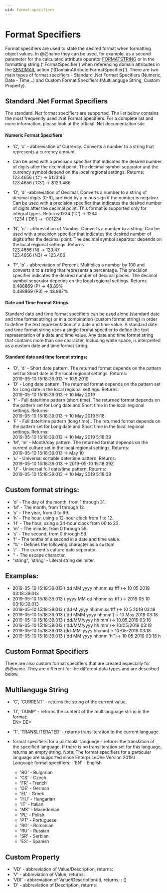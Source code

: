 ```yaml
---
uid: format-specifiers
---
```



# Format Specifiers
Format specifiers are used to state the desired format when formatting object values. 
In @@name they can be used, for example, as a second parameter for the calculated attribute operator [FORMATSTRING](../advanced/calculated-attributes/operators/formatstring.md) or in the formatting string (‘:FormatSpecifier’) when referencing domain attributes in the [SENDMAIL](../advanced/business-rules/action-types/sendmail.md) action (‘{DomainAttribute:FormatSpecifier}’). 
There are two main types of format specifiers - Standard .Net Format Specifiers (Numeric, Date - Time,..) and Custom Format Specifiers (Multilanguge String, Custom Property). 

## Standard .Net Format Specifiers
The standard .Net format specifiers are supported.
The list below contains the most frequently used .Net Format Specifiers. 
For a complete list and more information, please look at the official .Net documentation site.

#### Numeric Format Specifiers
- 'C', 'c' - abbreviation of Currency. Converts a number to a string that represents a currency amount. 
- Can be used with a precision specifier that indicates the desired number of digits after the decimal point. The decimal symbol separator and the currency symbol depend on the local regional settings. Returns: <br>
123.4656 ('C') → $123.46 <br>
123.4656 ('C3') → $123.466

- 'D', 'd' -abbreviation of Decimal. Converts a number to a string of decimal digits (0-9), prefixed by a minus sign if the number is negative. Can be used with a precision specifier that indicates the desired number of digits after the decimal point. This format is supported only for integral types. Returns:1234 ('D') →  1234 <br>
-1234 ('D6') → -001234

- 'N', 'n' - abbreviation of Number. Converts a number to a string. Can be used with a precision specifier that indicates the desired number of digits after the decimal point. The decimal symbol separator depends on the local regional settings. Returns <br>
123.4656 (N) → 123.47 <br>
123.4656 (N3) → 123.466  

 - 'P', 'p' - abbreviation of Percent. Multiplies a number by 100 and converts it to a string that represents a percentage. The precision specifier indicates the desired number of decimal places. The decimal symbol separator depends on the local regional settings. Returns <br>
           0.488869 (P) → 48.89% <br>
           0.488869 (P3) → 48.887%

#### Date and Time Format Strings
Standard date and time format specifiers can be used alone (standard date and time format string) or in a combination (custom format string) in order to define the text representation of a date and time value.
A standard date and time format string uses a single format specifier to define the text representation of a date and time value. 
Any date and time format string that contains more than one character, including white space, is interpreted as a custom date and time format string.

#### Standard date and time format strings:
- 'D', 'd' - Short date pattern. The returned format depends on the pattern set for Short date in the local regional settings.  Returns: <br>
           2019-05-10 15:18:39.013 → 10.5.2019
- 'D' - Long date pattern. The returned format depends on the pattern set for Long date in the local regional settings. Returns: <br>
           2019-05-10 15:18:39.013 → 10 May 2019
- 'f' - Full date/time pattern (short time). The returned format depends on the pattern set for Long date and Short time in the local regional settings. Returns: <br>
2019-05-10 15:18:39.013 → 10 May 2019 5:18
- 'F' - Full date/time pattern (long time).. The returned format depends on the pattern set for Long date and Short time in the local regional settings. Returns: <br>
2019-05-10 15:18:39.013 → 10 May 2019 5:18:39
- 'M', 'm' - Month/day pattern. The returned format depends on the current culture set in the local regional settings. Returns: <br>
2019-05-10 15:18:39.013 → May 10
- 'u' - Universal sortable date/time pattern. Returns: <br>
2019-05-10 15:18:39.013 → 2019-05-10 15:18:39Z
- 'U' - Universal full date/time pattern. Returns: <br>
2019-05-10 15:18:39.013 → 10 May 2019 5:18:39

## Custom format strings:
- 'd' - The day of the month, from 1 through 31.
- 'M' - The month, from 1 through 12.
- 'y' - The year, from 0 to 99.
- 'h' - The hour, using a 12-hour clock from 1 to 12.
- 'H' - The hour, using a 24-hour clock from 00 to 23.
- 'm' - The minute, from 0 through 59.
- 's' - The second, from 0 through 59.
- 'f' - The tenths of a second in a date and time value.
- '%' - Defines the following character as a custom 
- '/' - Тhe current's culture date seperator.
- '\' - The escape character.
- "string", 'string' - Literal string delimiter.

## Examples: 
- 2019-05-10 15:18:39.013 ('dd MM yyyy hh:mm:ss.fff')→ 10 05 2019 03:18:39.013
- 2019-05-10 15:18:39.013 ('yyyy MM dd  hh:mm:ss.fff')→ 2019 05 10  03:18:39.013
- 2019-05-10 15:18:39.013 ('dd M yyyy hh:mm:ss.fff')→ 10 5 2019 03:18
- 2019-05-10 15:18:39.013 ('dd MMM yyyy hh:mm')→ 10 May 2019 03:18
- 2019-05-10 15:18:39.013 ('dd/MM/yyyy hh:mm')→ 10.05.2019 03:18
- 2019-05-10 15:18:39.013 ('dd\/MM\/yyyy hh:mm')→ 10/05/2019 03:18
- 2019-05-10 15:18:39.013 (dd-MM-yyyy hh:mm)→ 10-05-2019 03:18
- 2019-05-10 15:18:39.013 ('dd MM yyyy hh:mm 'h'')→ 10 05 2019 03:18 h

## Custom Format Specifiers
There are also custom format specifiers that are created especially for @@name. They are different for the different data types and are described below.

## Multilanguge String
- 'C', 'CURRENT' - returns the string of the current value.

- 'D', 'DUMP' - returns the content of the multilanguage string in the format: <br>
EN=<english-string> DE=<german-string>
- 'T', 'TRANSLITERATED' - returns transliteration to the current language.

- format specifiers for a particular language - returns the translation of the specified language. If there is no transliteration set for this language, returns an empty string. 
Note: The format specifiers for a particular language are supported since EnterpriseOne Version 2019.1. <br>
Language format specifiers:
     -'EN' - English
     - 'BG' - Bulgarian
     - 'CS' - Czech
     - 'FR' - French
     - 'DE' - German
     - 'EL' - Greek
     - 'HU' - Hungarian
     - 'IT' - Italian
     - 'MK' - Macedonian
     - 'PL' - Polish
     - 'PT' - Portuguese
     - 'RO' - Romanian
     - 'RU' - Russian
     - 'SR' - Serbian
     - 'ES' - Spanish

## Custom Property
- 'VD' - abbreviation of Value/Description, returns:
          <Value>: <Description>
- 'V' - abbreviation of Value, returns:
          <Value>
- 'VDI' - abbreviation of Value/Description/Id, returns:
         <Value>: <Description> (<Value-Id>)
- 'D' - abbreviation of Description, returns:
        <Description>
